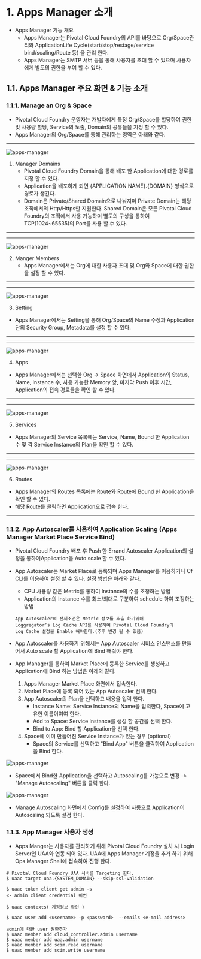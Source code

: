 # 1. Apps Manager 소개

- Apps Manager 기능 개요
	- Apps Manager는 Pivotal Cloud Foundry의 API를 바탕으로 Org/Space관리와 ApplicationLife Cycle(start/stop/restage/service bind/scaling/Route 등) 을 관리 한다.
	- Apps Manager는 SMTP 서버 등을 통해 사용자를 초대 할 수 있으며 사용자에게 별도의 권한을 부여 할 수 있다.

## 1.1. Apps Manager 주요 화면 & 기능 소개

### 1.1.1. Manage an Org & Space

- Pivotal Cloud Foundry 운영자는 개발자에게 특정 Org/Space를 할당하여 권한 및 사용량 할당, Service의 노출, Domain의 공유들을 지정 할 수 있다.
- Apps Manager의 Org/Space를 통해 관리하는 영역은 아래와 같다.

---

![apps-manager][appsman-image-1]

1. Manager Domains
	- Pivotal Cloud Foundry Domain을 통해 배포 한 Application에 대한 경로를 지정 할 수 있다.
	- Application을 배포하게 되면 {APPLICATION NAME}.{DOMAIN} 형식으로 경로가 생긴다.
	- Domain은 Private/Shared Domain으로 나눠지며 Private Domain는 해당 조직에서의 Http/Https만 지원한다.  Shared Domain은 모든 Pivotal Cloud Foundry의 조직에서 사용 가능하며 별도의 구성을 통하여 TCP(1024~65535)의 Port를 사용 할 수 있다.
---
---

![apps-manager][appsman-image-2]

2.  Manger Members
	- Apps Manager에서는 Org에 대한 사용자 초대 및 Org와 Space에 대한 권한을 설정 할 수 있다.
---
---

![apps-manager][appsman-image-3]

3. Setting
- Apps Manager에서는 Setting을 통해 Org/Space의 Name 수정과 Application 단의 Security Group, Metadata를 설정 할 수 있다.
---
---

![apps-manager][appsman-image-4]

4. Apps
- Apps Manager에서는 선택한 Org -> Space 화면에서 Application의 Status, Name, Instance 수, 사용 가능한 Memory 양, 마지막 Push 이후 시간, Application의 접속 경로들을 확인 할 수 있다.
---

---

![apps-manager][appsman-image-5]

5. Services
- Apps Manager의 Service 목록에는 Service, Name, Bound 한 Application 수 및 각 Service Instance의 Plan을 확인 할 수 있다.

---

---

![apps-manager][appsman-image-6]

6. Routes
- Apps Manager의 Routes 목록에는 Route와 Route에 Bound 한 Application을 확인 할 수 있다.
- 해당 Route를 클릭하면 Application으로 접속 한다.

---

### 1.1.2. App Autoscaler를  사용하여 Application Scaling (Apps Manager Market Place Service Bind)

- Pivotal Cloud Foundry 배포 후 Push 한 Errand Autoscaler Application의 설정을 통하여Application을 Auto scale 할 수 있다.
- App Autoscaler는 Market Place로 등록되며 Apps Manager를 이용하거나 Cf CLI를 이용하여 설정 할 수 있다. 설정 방법은 아래와 같다.
	- CPU 사용량 같은 Metric를 통하여  Instance의 수를 조정하는 방법
	- Application의 Instance 수를 최소/최대로 구분하여 schedule 하여 조정하는 방법
	```
	App Autoscaler의 전제조건은 Metric 정보를 추출 하기위해
	Loggregator’s Log Cache API를 사용하여 Pivotal Cloud Foundry의
	Log Cache 설정을 Enable 해야한다.(추후 변경 될 수 있음)
	```

- App Autoscaler를 사용하기 위해서는 App Autoscaler 서비스 인스턴스를 만들어서  Auto scale 할 Application에 Bind 해줘야 한다.

- App Manager를 통하여 Market Place에 등록한 Service를 생성하고 Application에 Bind 하는 방법은 아래와 같다.
	1. Apps Manager Market Place 화면에서 접속한다.
	2. Market Place에 등록 되어 있는 App Autoscaler 선택 한다.
	3. App Autoscaler의 Plan을 선택하고 내용을 입력 한다.
		- Instance Name: Service Instance의 Name을 입력한다, Space에 고유한 이름이여여 한다.
		- Add to Space: Service Instance를 생성 할 공간을 선택 한다.
		- Bind to App: Bind 할 Application을 선택 한다.
	4. Space에 이미 만들어진 Service Instance가 있는 경우 (optional)
		- Space의 Service를 선택하고 "Bind App" 버튼을 클릭하여 Application을 Bind 한다.

![apps-manager][appsman-image-7]

- Space에서 Bind한 Application을 선택하고 Autoscaling를 가능으로 변경 -> "Manage Autoscaling"  버튼을 클릭 한다.

![apps-manager][appsman-image-8]

- Manage Autoscaling 화면에서 Config를 설정하여 자동으로 Application이 Autoscaling 되도록 설정 한다.

### 1.1.3. App Manager 사용자 생성

- Apps Manger는 사용자를 관리하기 위해 Pivotal Cloud Foundry 설치 시 Login Server인 UAA와 연동 되어 있다. UAA에 Apps Manager 계정을 추가 하기 위해 Ops Manager Shell에 접속하여 진행 한다.

```
# Pivotal Cloud Foundry UAA 서버를 Targeting 한다.
$ uaac target uaa.{SYSTEM_DOMAIN} --skip-ssl-validation

$ uaac token client get admin -s 
<- admin client credential 비번

$ uaac contexts( 계정정보 확인 )    

$ uaac user add <username> -p <password>  --emails <e-mail address>

admin에 대한 user 권한추가
$ uaac member add cloud_controller.admin username
$ uaac member add uaa.admin username
$ uaac member add scim.read username
$ uaac member add scim.write username

```
[appsman-image-1]:./images/appsman-1.png
[appsman-image-2]:./images/appsman-2.png
[appsman-image-3]:./images/appsman-3.png
[appsman-image-4]:./images/appsman-4.png
[appsman-image-5]:./images/appsman-5.png
[appsman-image-6]:./images/appsman-6.png
[appsman-image-7]:./images/appsman-7.png
[appsman-image-8]:./images/appsman-8.png


